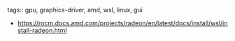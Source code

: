 tags:: gpu, graphics-driver, amd, wsl, linux, gui

- https://rocm.docs.amd.com/projects/radeon/en/latest/docs/install/wsl/install-radeon.html
